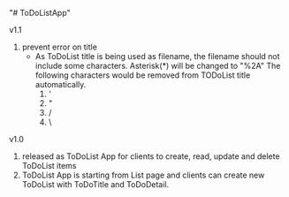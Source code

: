 "# ToDoListApp" 

v1.1
1. prevent error on title
   - As ToDoList title is being used as filename, the filename should not include some characters.
     Asterisk(*) will be changed to "%2A"
     The following characters would be removed from TODoList title automatically.
     1) '
     2) "
     3) /
     4) \


v1.0
1. released as ToDoList App for clients to create, read, update and delete ToDoList items
2. ToDoList App is starting from List page and clients can create new ToDoList with ToDoTitle and ToDoDetail.
